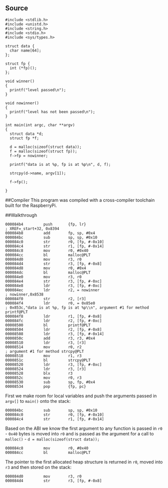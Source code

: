 ## Source
```
#include <stdlib.h>
#include <unistd.h>
#include <string.h>
#include <stdio.h>
#include <sys/types.h>

struct data {
  char name[64];
};

struct fp {
  int (*fp)();
};

void winner()
{
  printf("level passed\n");
}

void nowinner()
{
  printf("level has not been passed\n");
}

int main(int argc, char **argv)
{
  struct data *d;
  struct fp *f;

  d = malloc(sizeof(struct data));
  f = malloc(sizeof(struct fp));
  f->fp = nowinner;

  printf("data is at %p, fp is at %p\n", d, f);

  strcpy(d->name, argv[1]);
  
  f->fp();

}
```

##Compiler 
This program was compiled with a cross-compiler toolchain built for the RaspberryPi.

##Walkthrough
```
000084b4         push       {fp, lr}                                            ; XREF=_start+32, 0x8394
000084b8         add        fp, sp, #0x4
000084bc         sub        sp, sp, #0x10
000084c0         str        r0, [fp, #-0x10]
000084c4         str        r1, [fp, #-0x14]
000084c8         mov        r0, #0x40
000084cc         bl         malloc@PLT
000084d0         mov        r3, r0
000084d4         str        r3, [fp, #-0x8]
000084d8         mov        r0, #0x4
000084dc         bl         malloc@PLT
000084e0         mov        r3, r0
000084e4         str        r3, [fp, #-0xc]
000084e8         ldr        r3, [fp, #-0xc]
000084ec         ldr        r2, = nowinner                                      ; nowinner,0x8538
000084f0         str        r2, [r3]
000084f4         ldr        r0, = 0x85e0                                        ; 0x853c,"data is at %p, fp is at %p\\n", argument #1 for method printf@PLT
000084f8         ldr        r1, [fp, #-0x8]
000084fc         ldr        r2, [fp, #-0xc]
00008500         bl         printf@PLT
00008504         ldr        r2, [fp, #-0x8]
00008508         ldr        r3, [fp, #-0x14]
0000850c         add        r3, r3, #0x4
00008510         ldr        r3, [r3]
00008514         mov        r0, r2                                              ; argument #1 for method strcpy@PLT
00008518         mov        r1, r3
0000851c         bl         strcpy@PLT
00008520         ldr        r3, [fp, #-0xc]
00008524         ldr        r3, [r3]
00008528         blx        r3
0000852c         mov        r0, r3
00008530         sub        sp, fp, #0x4
00008534         pop        {fp, pc}
```

First we make room for local variables and push the arguments passed in ```argv[]``` to ```main()``` onto  the stack:

```
000084bc         sub        sp, sp, #0x10
000084c0         str        r0, [fp, #-0x10]
000084c4         str        r1, [fp, #-0x14]
```

Based on the ABI we know the first argument to any function is passed in ```r0``` - ```0x40``` bytes is moved into ```r0``` and is passed as the argument for a call to ```malloc()``` - ```d = malloc(sizeof(struct data));```

```
000084c8         mov        r0, #0x40
000084cc         bl         malloc@PLT
```
The pointer to the first allocated heap structure is returned in ```r0```, moved into ```r3``` and then stored on the stack:

```
000084d0         mov        r3, r0
000084d4         str        r3, [fp, #-0x8]
```
